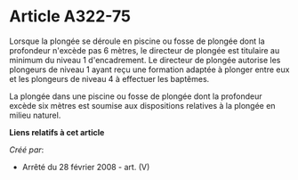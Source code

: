 # Article A322-75

Lorsque la plongée se déroule en piscine ou fosse de plongée dont la profondeur n'excède pas 6 mètres, le directeur de
plongée est titulaire au minimum du niveau 1 d'encadrement. Le directeur de plongée autorise les plongeurs de niveau 1 ayant
reçu une formation adaptée à plonger entre eux et les plongeurs de niveau 4 à effectuer les baptêmes.

La plongée dans une piscine ou fosse de plongée dont la profondeur excède six mètres est soumise aux dispositions relatives à
la plongée en milieu naturel.

**Liens relatifs à cet article**

_Créé par_:

  - Arrêté du 28 février 2008 - art. (V)

